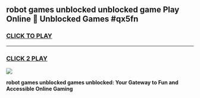 
## robot games unblocked unblocked game Play Online 👋 Unblocked Games #qx5fn
<h3>
<a href="https://premium.freeplayer.one?title=robot_games_unblocked&ref=21F">CLICK TO PLAY</a></h3>
<hr>

<h3>
<a href="https://premium.freeplayer.one?title=robot_games_unblocked&ref=21F">CLICK 2 PLAY</a>
  
</h3>

<a href="https://premium.freeplayer.one?title=robot_games_unblocked&ref=21F/"><img src="https://clearcache.store/games.png"></a>


**robot games unblocked games unblocked: Your Gateway to Fun and Accessible Online Gaming**

